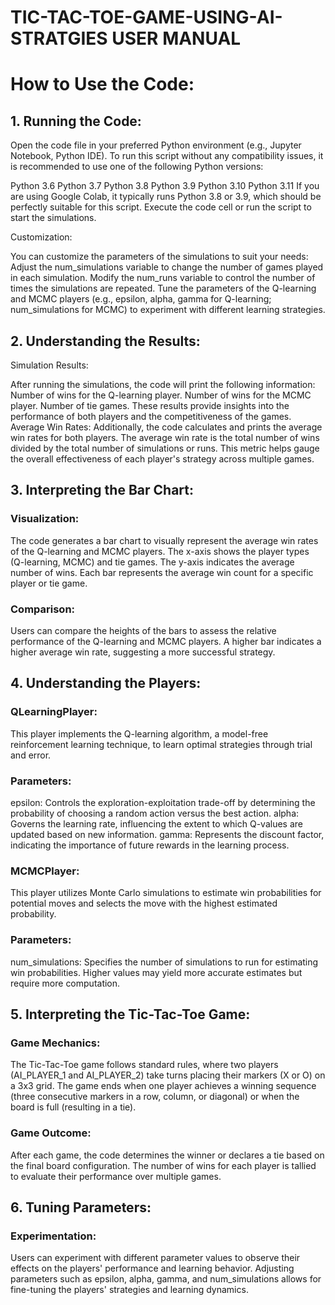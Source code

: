 # TIC-TAC-TOE-GAME-USING-AI-STRATGIES  USER MANUAL
# How to Use the Code:

## 1. Running the Code:

Open the code file in your preferred Python environment (e.g., Jupyter Notebook, Python IDE).
To run this script without any compatibility issues, it is recommended to use one of the following Python versions:

Python 3.6
Python 3.7
Python 3.8
Python 3.9
Python 3.10
Python 3.11
If you are using Google Colab, it typically runs Python 3.8 or 3.9, which should be perfectly suitable for this script.
Execute the code cell or run the script to start the simulations.

Customization:

You can customize the parameters of the simulations to suit your needs:
Adjust the num_simulations variable to change the number of games played in each simulation.
Modify the num_runs variable to control the number of times the simulations are repeated.
Tune the parameters of the Q-learning and MCMC players (e.g., epsilon, alpha, gamma for Q-learning; num_simulations for MCMC) to experiment with different learning strategies.

## 2. Understanding the Results:

Simulation Results:

After running the simulations, the code will print the following information:
Number of wins for the Q-learning player.
Number of wins for the MCMC player.
Number of tie games.
These results provide insights into the performance of both players and the competitiveness of the games.
Average Win Rates:
Additionally, the code calculates and prints the average win rates for both players.
The average win rate is the total number of wins divided by the total number of simulations or runs.
This metric helps gauge the overall effectiveness of each player's strategy across multiple games.

## 3. Interpreting the Bar Chart:

### Visualization:
The code generates a bar chart to visually represent the average win rates of the Q-learning and MCMC players.
The x-axis shows the player types (Q-learning, MCMC) and tie games.
The y-axis indicates the average number of wins.
Each bar represents the average win count for a specific player or tie game.
### Comparison:
Users can compare the heights of the bars to assess the relative performance of the Q-learning and MCMC players.
A higher bar indicates a higher average win rate, suggesting a more successful strategy.

## 4. Understanding the Players:

### QLearningPlayer:
This player implements the Q-learning algorithm, a model-free reinforcement learning technique, to learn optimal strategies through trial and error.
### Parameters:
epsilon: Controls the exploration-exploitation trade-off by determining the probability of choosing a random action versus the best action.
alpha: Governs the learning rate, influencing the extent to which Q-values are updated based on new information.
gamma: Represents the discount factor, indicating the importance of future rewards in the learning process.

### MCMCPlayer:

This player utilizes Monte Carlo simulations to estimate win probabilities for potential moves and selects the move with the highest estimated probability.

### Parameters:

num_simulations: Specifies the number of simulations to run for estimating win probabilities. Higher values may yield more accurate estimates but require more computation.

## 5. Interpreting the Tic-Tac-Toe Game:

### Game Mechanics:
The Tic-Tac-Toe game follows standard rules, where two players (AI_PLAYER_1 and AI_PLAYER_2) take turns placing their markers (X or O) on a 3x3 grid.
The game ends when one player achieves a winning sequence (three consecutive markers in a row, column, or diagonal) or when the board is full (resulting in a tie).

### Game Outcome:
After each game, the code determines the winner or declares a tie based on the final board configuration.
The number of wins for each player is tallied to evaluate their performance over multiple games.

## 6. Tuning Parameters:

### Experimentation:
Users can experiment with different parameter values to observe their effects on the players' performance and learning behavior.
Adjusting parameters such as epsilon, alpha, gamma, and num_simulations allows for fine-tuning the players' strategies and learning dynamics.
